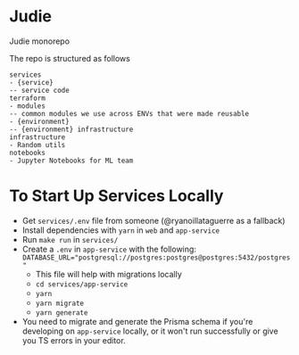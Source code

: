 # Judie

Judie monorepo

The repo is structured as follows

```
services
- {service}
-- service code
terraform
- modules
-- common modules we use across ENVs that were made reusable
- {environment}
-- {environment} infrastructure
infrastructure
- Random utils
notebooks
- Jupyter Notebooks for ML team
```

# To Start Up Services Locally

- Get `services/.env` file from someone (@ryanoillataguerre as a fallback)
- Install dependencies with `yarn` in `web` and `app-service`
- Run `make run` in `services/`
- Create a `.env` in `app-service` with the following: `DATABASE_URL="postgresql://postgres:postgres@postgres:5432/postgres"`
  - This file will help with migrations locally
  - `cd services/app-service`
  - `yarn`
  - `yarn migrate`
  - `yarn generate`
- You need to migrate and generate the Prisma schema if you're developing on `app-service` locally, or it won't run successfully or give you TS errors in your editor.
